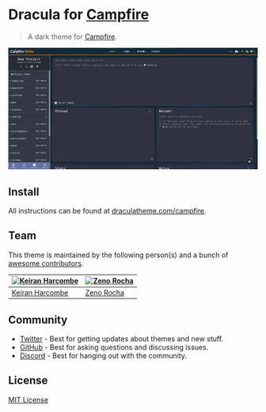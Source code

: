 # Dracula for [Campfire](https://campfirewriting.com)

> A dark theme for [Campfire](https://campfirewriting.com).

![Screenshot](./screenshot.png)

## Install

All instructions can be found at [draculatheme.com/campfire](https://draculatheme.com/campfire).

## Team

This theme is maintained by the following person(s) and a bunch of [awesome contributors](https://github.com/dracula/foobar/graphs/contributors).

| [![Keiran Harcombe](https://github.com/kjharcombe.png?size=100)](https://github.com/kjharcombe) | [![Zeno Rocha](https://github.com/zenorocha.png?size=100)](https://github.com/zenorocha) |
| ----------------------------------------------------------------------------------------------- | -----------------------------------------------------------------------------------------------|
| [Keiran Harcombe](https://github.com/kjharcombe)                                                | [Zeno Rocha](https://github.com/zenorocha) |

## Community

- [Twitter](https://twitter.com/draculatheme) - Best for getting updates about themes and new stuff.
- [GitHub](https://github.com/dracula/dracula-theme/discussions) - Best for asking questions and discussing issues.
- [Discord](https://draculatheme.com/discord-invite) - Best for hanging out with the community.

## License

[MIT License](./LICENSE)
